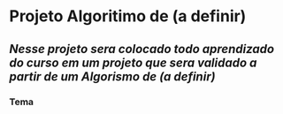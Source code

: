 # Projeto Algoritimo de (a definir)
## *Nesse projeto sera colocado todo aprendizado do curso em um projeto que sera validado a partir de um Algorismo de (a definir)*
### Tema
